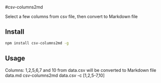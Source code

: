 #csv-columns2md

Select a few columns from csv file, then convert to Markdown file

## Install
```sh
npm install csv-columns2md -g
```

## Usage

Columns: 1,2,5,6,7 and 10 from data.csv will be converted to Markdown file data.md
csv-columns2md data.csv -c [1,2,5-7,10]


